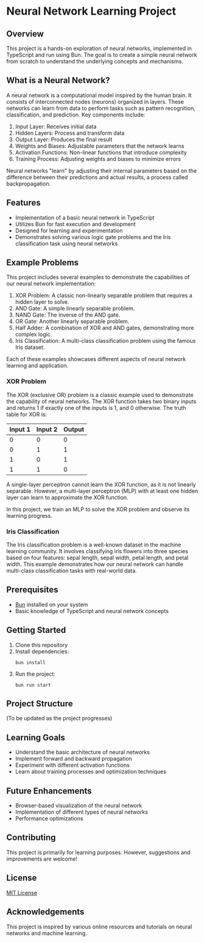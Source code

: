 # Neural Network Learning Project

## Overview

This project is a hands-on exploration of neural networks, implemented in TypeScript and run using Bun. The goal is to create a simple neural network from scratch to understand the underlying concepts and mechanisms.

## What is a Neural Network?

A neural network is a computational model inspired by the human brain. It consists of interconnected nodes (neurons) organized in layers. These networks can learn from data to perform tasks such as pattern recognition, classification, and prediction. Key components include:

1. Input Layer: Receives initial data
2. Hidden Layers: Process and transform data
3. Output Layer: Produces the final result
4. Weights and Biases: Adjustable parameters that the network learns
5. Activation Functions: Non-linear functions that introduce complexity
6. Training Process: Adjusting weights and biases to minimize errors

Neural networks "learn" by adjusting their internal parameters based on the difference between their predictions and actual results, a process called backpropagation.

## Features

- Implementation of a basic neural network in TypeScript
- Utilizes Bun for fast execution and development
- Designed for learning and experimentation
- Demonstrates solving various logic gate problems and the Iris classification task using neural networks

## Example Problems

This project includes several examples to demonstrate the capabilities of our neural network implementation:

1. XOR Problem: A classic non-linearly separable problem that requires a hidden layer to solve.
2. AND Gate: A simple linearly separable problem.
3. NAND Gate: The inverse of the AND gate.
4. OR Gate: Another linearly separable problem.
5. Half Adder: A combination of XOR and AND gates, demonstrating more complex logic.
6. Iris Classification: A multi-class classification problem using the famous Iris dataset.

Each of these examples showcases different aspects of neural network learning and application.

### XOR Problem

The XOR (exclusive OR) problem is a classic example used to demonstrate the capability of neural networks. The XOR function takes two binary inputs and returns 1 if exactly one of the inputs is 1, and 0 otherwise. The truth table for XOR is:

| Input 1 | Input 2 | Output |
|---------|---------|--------|
|    0    |    0    |    0   |
|    0    |    1    |    1   |
|    1    |    0    |    1   |
|    1    |    1    |    0   |

A single-layer perceptron cannot learn the XOR function, as it is not linearly separable. However, a multi-layer perceptron (MLP) with at least one hidden layer can learn to approximate the XOR function.

In this project, we train an MLP to solve the XOR problem and observe its learning progress.

### Iris Classification

The Iris classification problem is a well-known dataset in the machine learning community. It involves classifying iris flowers into three species based on four features: sepal length, sepal width, petal length, and petal width. This example demonstrates how our neural network can handle multi-class classification tasks with real-world data.

## Prerequisites

- [Bun](https://bun.sh/) installed on your system
- Basic knowledge of TypeScript and neural network concepts

## Getting Started

1. Clone this repository
2. Install dependencies:
   ```
   bun install
   ```
3. Run the project:
   ```
   bun run start
   ```

## Project Structure

(To be updated as the project progresses)

## Learning Goals

- Understand the basic architecture of neural networks
- Implement forward and backward propagation
- Experiment with different activation functions
- Learn about training processes and optimization techniques

## Future Enhancements

- Browser-based visualization of the neural network
- Implementation of different types of neural networks
- Performance optimizations

## Contributing

This project is primarily for learning purposes. However, suggestions and improvements are welcome!

## License

[MIT License](LICENSE)

## Acknowledgements

This project is inspired by various online resources and tutorials on neural networks and machine learning.
